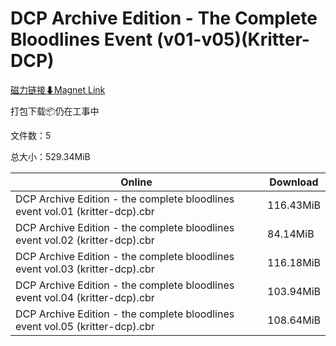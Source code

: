 # DCP Archive Edition - The Complete Bloodlines Event (v01-v05)(Kritter-DCP)

[磁力链接⬇Magnet Link](magnet:?xt=urn:btih:a55d449c6f9fd6c280dffabbe8152199050a8fd8&dn=DCP%20Archive%20Edition%20-%20The%20Complete%20Bloodlines%20Event%20%28v01-v05%29%28Kritter-DCP%29)

打包下载📦仍在工事中

文件数：5

总大小：529.34MiB

Online | Download
--- | ---
DCP Archive Edition - the complete bloodlines event vol.01 (kritter-dcp).cbr | 116.43MiB
DCP Archive Edition - the complete bloodlines event vol.02 (kritter-dcp).cbr | 84.14MiB
DCP Archive Edition - the complete bloodlines event vol.03 (kritter-dcp).cbr | 116.18MiB
DCP Archive Edition - the complete bloodlines event vol.04 (kritter-dcp).cbr | 103.94MiB
DCP Archive Edition - the complete bloodlines event vol.05 (kritter-dcp).cbr | 108.64MiB